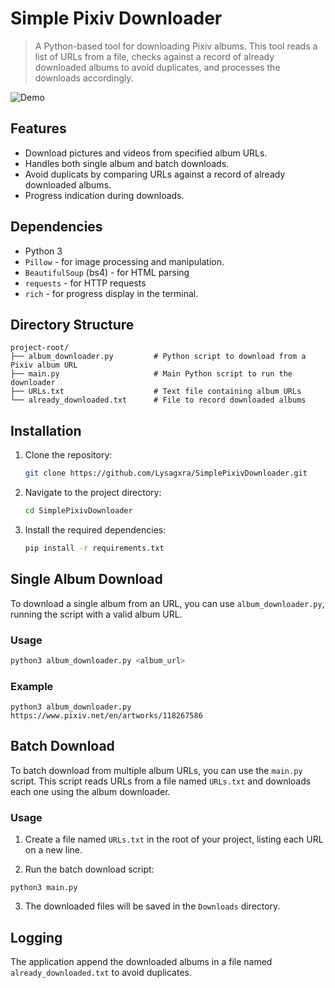 # Simple Pixiv Downloader

> A Python-based tool for downloading Pixiv albums. This tool reads a list of URLs from a file, checks against a record of already downloaded albums to avoid duplicates, and processes the downloads accordingly.

![Demo](https://github.com/Lysagxra/SimplePixivDownloader/blob/e3601bc3c697c281a2b3a468b9c86bc1f468e9b6/misc/Demo.gif)

## Features

- Download pictures and videos from specified album URLs.
- Handles both single album and batch downloads.
- Avoid duplicats by comparing URLs against a record of already downloaded albums.
- Progress indication during downloads.

## Dependencies

- Python 3
- `Pillow` - for image processing and manipulation.
- `BeautifulSoup` (bs4) - for HTML parsing
- `requests` - for HTTP requests
- `rich` - for progress display in the terminal.

## Directory Structure

```
project-root/
├── album_downloader.py         # Python script to download from a Pixiv album URL
├── main.py                     # Main Python script to run the downloader
├── URLs.txt                    # Text file containing album URLs
└── already_downloaded.txt      # File to record downloaded albums
```

## Installation

1. Clone the repository:
   ```bash
   git clone https://github.com/Lysagxra/SimplePixivDownloader.git

2. Navigate to the project directory:
   ```bash
   cd SimplePixivDownloader

3. Install the required dependencies:
   ```bash
   pip install -r requirements.txt

## Single Album Download

To download a single album from an URL, you can use `album_downloader.py`, running the script with a valid album URL.

### Usage
```bash
python3 album_downloader.py <album_url>
```

### Example
```
python3 album_downloader.py https://www.pixiv.net/en/artworks/118267586
```

## Batch Download

To batch download from multiple album URLs, you can use the `main.py` script. This script reads URLs from a file named `URLs.txt` and downloads each one using the album downloader.

### Usage

1. Create a file named `URLs.txt` in the root of your project, listing each URL on a new line.

2. Run the batch download script:
```
python3 main.py
```
3. The downloaded files will be saved in the `Downloads` directory.

## Logging

The application append the downloaded albums in a file named `already_downloaded.txt` to avoid duplicates.
